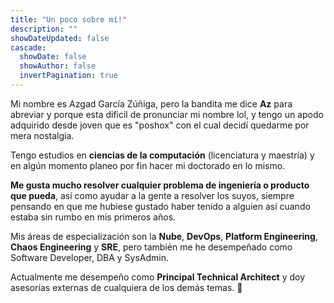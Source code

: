 ```yaml
---
title: "Un poco sobre mí!"
description: ""
showDateUpdated: false
cascade:
  showDate: false
  showAuthor: false
  invertPagination: true
---
```

Mi nombre es Azgad García Zúñiga, pero la bandita me dice **Az** para abreviar y porque esta dificil de pronunciar mi nombre lol, y tengo un apodo adquirido desde joven que es "poshox" con el cual decidí quedarme por mera nostalgia.

Tengo estudios en **ciencias de la computación** (licenciatura y maestría) y en algún momento planeo por fin hacer mi doctorado en lo mismo.

**Me gusta mucho resolver cualquier problema de ingeniería o producto que pueda**, así como ayudar a la gente a resolver los suyos, siempre pensando en que me hubiese gustado haber tenido a alguien así cuando estaba sin rumbo en mis primeros años.


Mis áreas de especialización son la **Nube**, **DevOps**, **Platform Engineering**, **Chaos Engineering** y **SRE**, pero también me he desempeñado como Software Developer, DBA y SysAdmin.


Actualmente me desempeño como **Principal Technical Architect** y doy asesorías externas de cualquiera de los demás temas. :rocket:

